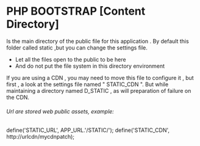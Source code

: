 # PHP BOOTSTRAP [Content Directory]

Is the main directory of the public file for this application . By default this folder called static ,but you can change the settings file.

  - Let all the files open to the public to be here
  - And do not put the file system in this directory environment

If you are using a CDN , you may need to move this file to configure it , but first , a look at the settings file named " STATIC_CDN ". But while maintaining a directory named D_STATIC , as will preparation of failure on the CDN.

###### Url are stored web public assets, example:
  
 define('STATIC_URL', APP_URL.'/STATIC/');
 define('STATIC_CDN', http://urlcdn/mycdnpatch);